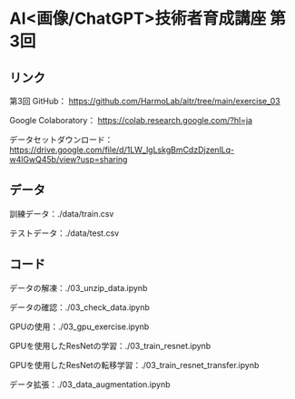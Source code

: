 # AI<画像/ChatGPT>技術者育成講座 第3回

## リンク

第3回 GitHub：
<https://github.com/HarmoLab/aitr/tree/main/exercise_03>

Google Colaboratory：
<https://colab.research.google.com/?hl=ja>

データセットダウンロード：
<https://drive.google.com/file/d/1LW_lgLskgBmCdzDjzenlLq-w4lGwQ45b/view?usp=sharing>

## データ

訓練データ：./data/train.csv

テストデータ：./data/test.csv

## コード

データの解凍：./03_unzip_data.ipynb

データの確認：./03_check_data.ipynb

GPUの使用：./03_gpu_exercise.ipynb

GPUを使用したResNetの学習：./03_train_resnet.ipynb

GPUを使用したResNetの転移学習：./03_train_resnet_transfer.ipynb

データ拡張：./03_data_augmentation.ipynb
